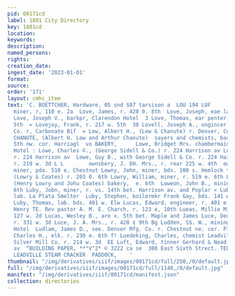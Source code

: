 ```yaml
---
pid: 00171cd
label: 1881 City Directory
key: 1881cd
location: 
keywords: 
description: 
named_persons: 
rights: 
creation_date: 
ingest_date: '2023-01-01'
format: 
source: 
order: '171'
layout: cmhc_item
text: 'C. BOETTCHER, Hardware, 05 snd S07 tarsison a  LOU 194 LUF        Louver, William,
  miner, r, 110 e. 2a  Love, James, r. 428 0. 8th  Love, Joseph, eae lab, H. Sonnenberg  <.z
  Love, Joseph V., barkpr, Clarendon Hotel  3 Love, Thomas, ear penter, r. head ¢,
  5th  = Lovejoy, Frank, r. 217 w. 5th  38 Lovell, Joseph A., ongincer Meyer Mining
  Co. r, Carbonate Bif  = Low, Albert H., (Low & Chanute) r. Denver, Colo  ZLOW &
  CHANUTE, (Albert H. Low and Arthur Chanute)  sayers and chemists, basement P. O.
  5th nw. cor. Harriagl  vo BAKERY,      Lowe, Bridget Mrs. chambermaid Clarendon
  Hotel : Lowe, Charles ©., (George Sidell & Co.) r. 224 Harrison av Lowe, Clyde B.,
  r. 224 Harrison av  Lowe, Guy B., with George Sidell & Co. r. 224 Hai % Lowe, Joseph,
  r. 219 w. 3d L L        ownsbery, J. EH. Mrs., r. rear 225 w. 4th  owny, James,
  miner, pda. 510 e, Chestnut Lowny, John, miner, bds. 100 s. Hemlock * Lowry; Lenry,
  (Lowry & Coates) r. 203 0. 6th Lowry, William, miner, r. 519 e. 6th Lowry & Coates,
  (Henry Lowry and Johu Coates) bakery,  e. 6th  Loweon, John B., mining, r. 328 e.
  6th Luby, Jobn, miner, r. vs. 14th bet. Harrison av. and Poplar « Luby, Martian,
  lab. La Plata Smelter  Luby, Stephen, boilermkr Frank Gay, bds. 141 w. Chestnut
  Luby, Thomas, lab. bds. 401 w. Elw Lucas, Edward, engineer, r. 401 e. 4th Lucas,
  Henry TE. Rev pastor A. M. E. Charch, r. 123 e, 10th Lueas, Millie Miss, (cola)
  127 w. 2d Lucas, Wesley B., are x. 5th bet. Maple and James Luce, Dexter G., cook,
  r. 331 w. 3d Luce, J. A. Mrs., r. 428 ¢ 9th Bg Ludden, S$. W., mining, bds. Grand
  Hotel  Ludlam, James D., see. Denver Mfg. Co. r. Chestnut ne. cor. Pim z Ludwig,
  Charles H., elk. r. 230 e. 6th f! Luedeking, Charles, chemist Leadville Gold and
  Silver Mill Co. r. 214 w. 3d  EE Luft, Edward, tinner Gerhard & Nead,r. 407 Harrison
  av  “BUILDING PAPER, **°V"2* © 3222 ca se  300 East Sixth Strect. TELEPHONE  Proprietors
  LEADVILLE STEAM CRACKER  PADDOCK,    '
thumbnail: "/img/derivatives/iiif/images/00171cd/full/250,/0/default.jpg"
full: "/img/derivatives/iiif/images/00171cd/full/1140,/0/default.jpg"
manifest: "/img/derivatives/iiif/00171cd/manifest.json"
collection: directories
---
```

